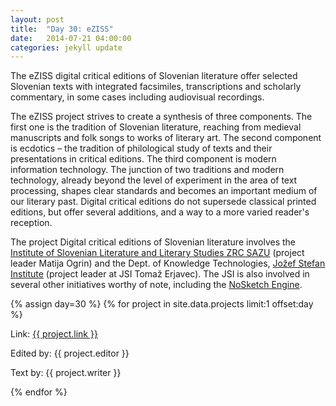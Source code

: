 ```yaml
---
layout: post
title:  "Day 30: eZISS"
date:   2014-07-21 04:00:00
categories: jekyll update
---
```


<!-- Remember to change the date above -->

The eZISS digital critical editions of Slovenian literature offer selected Slovenian texts with integrated facsimiles, transcriptions and scholarly commentary, in some cases including audiovisual recordings. 

The eZISS project strives to create a synthesis of three components. The first one is the tradition of Slovenian literature, reaching from medieval manuscripts and folk songs to works of literary art. The second component is ecdotics – the tradition of philological study of texts and their presentations in critical editions. The third component is modern information technology. The junction of two traditions and modern technology, already beyond the level of experiment in the area of text processing, shapes clear standards and becomes an important medium of our literary past. Digital critical editions do not supersede classical printed editions, but offer several additions, and a way to a more varied reader's reception.

The project Digital critical editions of Slovenian literature involves the [Institute of Slovenian Literature and Literary Studies ZRC SAZU](http://isllv.zrc-sazu.si/#v) (project leader Matija Ogrin) and the Dept. of Knowledge Technologies, [Jožef Stefan Institute](http://kt.ijs.si/) (project leader at JSI Tomaž Erjavec). The JSI is also involved in several other initiatives worthy of note, including the [NoSketch Engine](http://nl.ijs.si/noske/index-en.html).



<!-- Remember to assign the day -->
{% assign day=30 %}
{% for project in site.data.projects limit:1 offset:day %}
<p>Link: <a href="{{ project.link }}">{{ project.link }}</a></p>
<p>Edited by: {{ project.editor }}</p>
<p>Text by: {{ project.writer }}</p>
{% endfor %}
